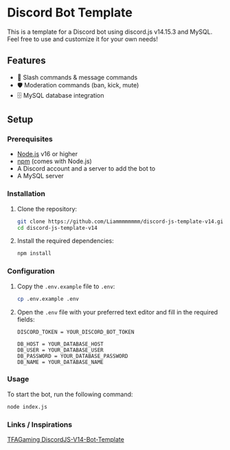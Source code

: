 # Discord Bot Template

This is a template for a Discord bot using discord.js v14.15.3 and MySQL. Feel free to use and customize it for your own needs!

## Features

- 💬 Slash commands & message commands
- 🛡️ Moderation commands (ban, kick, mute)
- 🗄️ MySQL database integration

## Setup

### Prerequisites

- [Node.js](https://nodejs.org/) v16 or higher
- [npm](https://www.npmjs.com/) (comes with Node.js)
- A Discord account and a server to add the bot to
- A MySQL server

### Installation

1. Clone the repository:

    ```sh
    git clone https://github.com/Liammmmmmmm/discord-js-template-v14.git
    cd discord-js-template-v14
    ```

2. Install the required dependencies:

    ```sh
    npm install
    ```

### Configuration

1. Copy the `.env.example` file to `.env`:

    ```sh
    cp .env.example .env
    ```

2. Open the `.env` file with your preferred text editor and fill in the required fields:

    ```env
    DISCORD_TOKEN = YOUR_DISCORD_BOT_TOKEN
    
    DB_HOST = YOUR_DATABASE_HOST
    DB_USER = YOUR_DATABASE_USER
    DB_PASSWORD = YOUR_DATABASE_PASSWORD
    DB_NAME = YOUR_DATABASE_NAME
    ```

### Usage

To start the bot, run the following command:

```sh
node index.js
```

### Links / Inspirations

[TFAGaming DiscordJS-V14-Bot-Template](https://github.com/TFAGaming/DiscordJS-V14-Bot-Template/tree/main) 